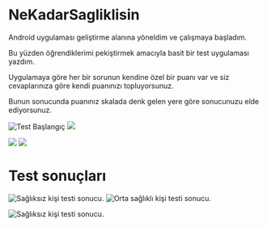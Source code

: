 # NeKadarSagliklisin
Android uygulaması geliştirme alanına yöneldim ve çalışmaya başladım.

Bu yüzden öğrendiklerimi pekiştirmek amacıyla basit bir test uygulaması yazdım.

Uygulamaya göre her bir sorunun kendine özel bir puanı var ve siz cevaplarınıza göre 
kendi puanınızı topluyorsunuz.

Bunun sonucunda puanınız skalada denk gelen yere göre 
sonucunuzu elde ediyorsunuz.

![Test Başlangıç](/nekadarappimages/images1.JPG)  ![ ](/nekadarappimages/images.JPG)

![ ](/nekadarappimages/images2.JPG)  ![ ](/nekadarappimages/images3.JPG)


# Test sonuçları

![Sağlıksız kişi testi sonucu.](/nekadarappimages/images4.JPG)  ![Orta sağlıklı kişi testi sonucu.](/nekadarappimages/images5.JPG)

![Sağlıksız kişi testi sonucu.](/nekadarappimages/images6.JPG)



